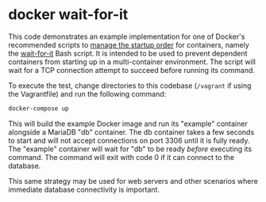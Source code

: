 # docker wait-for-it

This code demonstrates an example implementation for one of Docker's recommended scripts to [manage the startup order](https://docs.docker.com/compose/startup-order/) for containers, namely the [wait-for-it](https://github.com/vishnubob/wait-for-it) Bash script. It is intended to be used to prevent dependent containers from starting up in a multi-container environment. The script will wait for a TCP connection attempt to succeed before running its command.

To execute the test, change directories to this codebase (`/vagrant` if using the Vagrantfile) and run the following command:

```bash
docker-compose up
```

This will build the example Docker image and run its "example" container alongside a MariaDB "db" container. The db container takes a few seconds to start and will not accept connections on port 3306 until it is fully ready. The "example" container will wait for "db" to be ready _before_ executing its command. The command will exit with code 0 if it can connect to the database.

This same strategy may be used for web servers and other scenarios where immediate database connectivity is important.